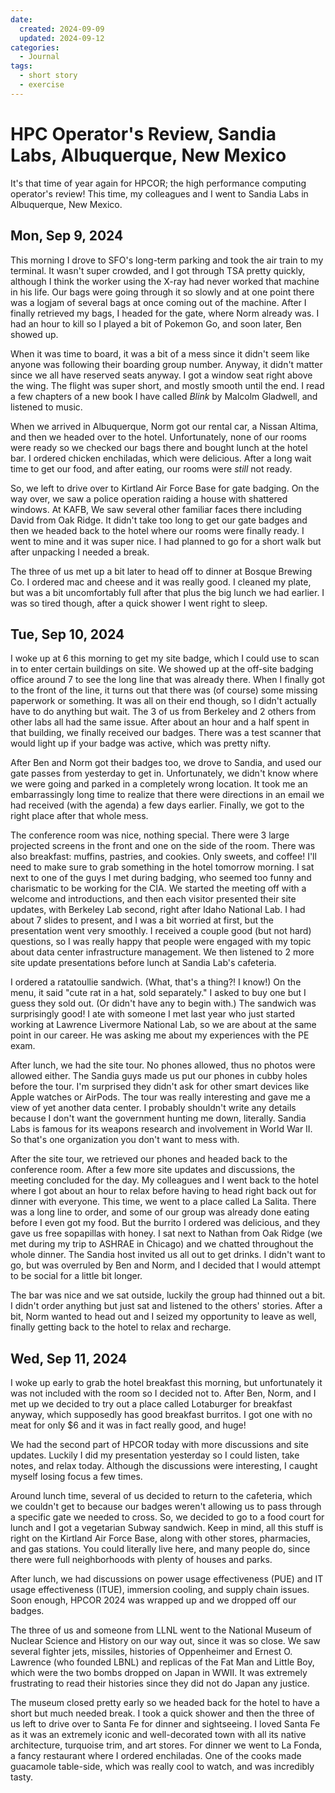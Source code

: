 ```yaml
---
date:
  created: 2024-09-09
  updated: 2024-09-12
categories:
  - Journal
tags:
  - short story
  - exercise
---
```

# HPC Operator's Review, Sandia Labs, Albuquerque, New Mexico

It's that time of year again for HPCOR; the high performance computing operator's review! This time, my colleagues and I went to Sandia Labs in Albuquerque, New Mexico.

<!-- more -->

## Mon, Sep 9, 2024

This morning I drove to SFO's long-term parking and took the air train to my terminal. It wasn't super crowded, and I got through TSA pretty quickly, although I think the worker using the X-ray had never worked that machine in his life. Our bags were going through it so slowly and at one point there was a logjam of several bags at once coming out of the machine. After I finally retrieved my bags, I headed for the gate, where Norm already was. I had an hour to kill so I played a bit of Pokemon Go, and soon later, Ben showed up.

When it was time to board, it was a bit of a mess since it didn't seem like anyone was following their boarding group number. Anyway, it didn't matter since we all have reserved seats anyway. I got a window seat right above the wing. The flight was super short, and mostly smooth until the end. I read a few chapters of a new book I have called *Blink* by Malcolm Gladwell, and listened to music.

When we arrived in Albuquerque, Norm got our rental car, a Nissan Altima, and then we headed over to the hotel. Unfortunately, none of our rooms were ready so we checked our bags there and bought lunch at the hotel bar. I ordered chicken enchiladas, which were delicious. After a long wait time to get our food, and after eating, our rooms were *still* not ready.

So, we left to drive over to Kirtland Air Force Base for gate badging. On the way over, we saw a police operation raiding a house with shattered windows. At KAFB, We saw several other familiar faces there including David from Oak Ridge. It didn't take too long to get our gate badges and then we headed back to the hotel where our rooms were finally ready. I went to mine and it was super nice. I had planned to go for a short walk but after unpacking I needed a break.

The three of us met up a bit later to head off to dinner at Bosque Brewing Co. I ordered mac and cheese and it was really good. I cleaned my plate, but was a bit uncomfortably full after that plus the big lunch we had earlier. I was so tired though, after a quick shower I went right to sleep.

## Tue, Sep 10, 2024

I woke up at 6 this morning to get my site badge, which I could use to scan in to enter certain buildings on site. We showed up at the off-site badging office around 7 to see the long line that was already there. When I finally got to the front of the line, it turns out that there was (of course) some missing paperwork or something. It was all on their end though, so I didn't actually have to do anything but wait. The 3 of us from Berkeley and 2 others from other labs all had the same issue. After about an hour and a half spent in that building, we finally received our badges. There was a test scanner that would light up if your badge was active, which was pretty nifty.

After Ben and Norm got their badges too, we drove to Sandia, and used our gate passes from yesterday to get in. Unfortunately, we didn't know where we were going and parked in a completely wrong location. It took me an embarrassingly long time to realize that there were directions in an email we had received (with the agenda) a few days earlier. Finally, we got to the right place after that whole mess.

The conference room was nice, nothing special. There were 3 large projected screens in the front and one on the side of the room. There was also breakfast: muffins, pastries, and cookies. Only sweets, and coffee! I'll need to make sure to grab something in the hotel tomorrow morning. I sat next to one of the guys I met during badging, who seemed too funny and charismatic to be working for the CIA. We started the meeting off with a welcome and introductions, and then each visitor presented their site updates, with Berkeley Lab second, right after Idaho National Lab. I had about 7 slides to present, and I was a bit worried at first, but the presentation went very smoothly. I received a couple good (but not hard) questions, so I was really happy that people were engaged with my topic about data center infrastructure management. We then listened to 2 more site update presentations before lunch at Sandia Lab's cafeteria.

I ordered a ratatoullie sandwich. (What, that's a thing?! I know!) On the menu, it said "cute rat in a hat, sold separately." I asked to buy one but I guess they sold out. (Or didn't have any to begin with.) The sandwich was surprisingly good! I ate with someone I met last year who just started working at Lawrence Livermore National Lab, so we are about at the same point in our career. He was asking me about my experiences with the PE exam.

After lunch, we had the site tour. No phones allowed, thus no photos were allowed either. The Sandia guys made us put our phones in cubby holes before the tour. I'm surprised they didn't ask for other smart devices like Apple watches or AirPods. The tour was really interesting and gave me a view of yet another data center. I probably shouldn't write any details because I don't want the government hunting me down, literally. Sandia Labs is famous for its weapons research and involvement in World War II. So that's one organization you don't want to mess with.

After the site tour, we retrieved our phones and headed back to the conference room. After a few more site updates and discussions, the meeting concluded for the day. My colleagues and I went back to the hotel where I got about an hour to relax before having to head right back out for dinner with everyone. This time, we went to a place called La Salita. There was a long line to order, and some of our group was already done eating before I even got my food. But the burrito I ordered was delicious, and they gave us free sopapillas with honey. I sat next to Nathan from Oak Ridge (we met during my trip to ASHRAE in Chicago) and we chatted throughout the whole dinner. The Sandia host invited us all out to get drinks. I didn't want to go, but was overruled by Ben and Norm, and I decided that I would attempt to be social for a little bit longer.

The bar was nice and we sat outside, luckily the group had thinned out a bit. I didn't order anything but just sat and listened to the others' stories. After a bit, Norm wanted to head out and I seized my opportunity to leave as well, finally getting back to the hotel to relax and recharge.

## Wed, Sep 11, 2024

I woke up early to grab the hotel breakfast this morning, but unfortunately it was not included with the room so I decided not to. After Ben, Norm, and I met up we decided to try out a place called Lotaburger for breakfast anyway, which supposedly has good breakfast burritos. I got one with no meat for only $6 and it was in fact really good, and huge!

We had the second part of HPCOR today with more discussions and site updates. Luckily I did my presentation yesterday so I could listen, take notes, and relax today. Although the discussions were interesting, I caught myself losing focus a few times.

Around lunch time, several of us decided to return to the cafeteria, which we couldn't get to because our badges weren't allowing us to pass through a specific gate we needed to cross. So, we decided to go to a food court for lunch and I got a vegetarian Subway sandwich. Keep in mind, all this stuff is right on the Kirtland Air Force Base, along with other stores, pharmacies, and gas stations. You could literally live here, and many people do, since there were full neighborhoods with plenty of houses and parks.

After lunch, we had discussions on power usage effectiveness (PUE) and IT usage effectiveness (ITUE), immersion cooling, and supply chain issues. Soon enough, HPCOR 2024 was wrapped up and we dropped off our badges.

The three of us and someone from LLNL went to the National Museum of Nuclear Science and History on our way out, since it was so close. We saw several fighter jets, missiles, histories of Oppenheimer and Ernest O. Lawrence (who founded LBNL) and replicas of the Fat Man and Little Boy, which were the two bombs dropped on Japan in WWII. It was extremely frustrating to read their histories since they did not do Japan any justice.

The museum closed pretty early so we headed back for the hotel to have a short but much needed break. I took a quick shower and then the three of us left to drive over to Santa Fe for dinner and sightseeing. I loved Santa Fe as it was an extremely iconic and well-decorated town with all its native architecture, turquoise trim, and art stores. For dinner we went to La Fonda, a fancy restaurant where I ordered enchiladas. One of the cooks made guacamole table-side, which was really cool to watch, and was incredibly tasty.